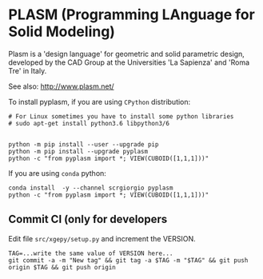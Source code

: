 # PLASM (Programming LAnguage for Solid Modeling)

Plasm is a 'design language' for geometric and solid parametric design, 
developed by the CAD Group at the Universities 'La Sapienza' and 'Roma Tre' in Italy.

See also: http://www.plasm.net/

To install pyplasm, if you are using `CPython` distribution:

```
# For Linux sometimes you have to install some python libraries 
# sudo apt-get install python3.6 libpython3/6


python -m pip install --user --upgrade pip
python -m pip install --upgrade pyplasm
python -c "from pyplasm import *; VIEW(CUBOID([1,1,1]))"
```

If you are using `conda` python:

```
conda install  -y --channel scrgiorgio pyplasm
python -c "from pyplasm import *; VIEW(CUBOID([1,1,1]))"
```



<!--//////////////////////////////////////////////////////////////////////// -->
## Commit CI (only for developers

Edit file `src/xgepy/setup.py` and increment the VERSION.

```
TAG=...write the same value of VERSION here...
git commit -a -m "New tag" && git tag -a $TAG -m "$TAG" && git push origin $TAG && git push origin
```


